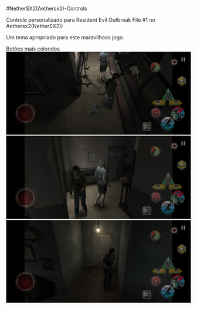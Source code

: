 #NetherSX2(Aethersx2)-Controls

Controle personalizado para Resident Evil Outbreak File #1 no Aethersx2(NetherSX2))

Um tema apropriado para este maravilhoso jogo.

Botões mais coloridos
![Imagem 1](https://github.com/Haxkevil/Haxkevil-Aethersx2-ControlsV2/blob/main/REOF1%20C2_1.jpg) 
![Imagem 2](https://github.com/Haxkevil/Haxkevil-Aethersx2-ControlsV2/blob/main/REOF1%20C2_2.jpg)
![Imagem 3](https://github.com/Haxkevil/Haxkevil-Aethersx2-ControlsV2/blob/main/REOF1%20C2_3.jpg)
